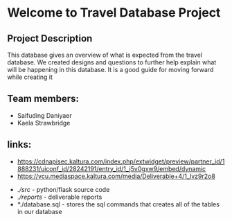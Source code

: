 # Welcome to Travel Database Project 

## Project Description
This database gives an overview of what is expected from the travel database. We created designs and questions to further help explain what will be happening in this database. It is a good guide for moving forward while creating it

## Team members:

* Saifuding Daniyaer
* Kaela Strawbridge

## links: 
* https://cdnapisec.kaltura.com/index.php/extwidget/preview/partner_id/1888231/uiconf_id/28242191/entry_id/1_j5v0gxw9/embed/dynamic
* https://vcu.mediaspace.kaltura.com/media/Deliverable+4/1_lvz9r2o8

- *./src* - python/flask source code
- *./reports* - deliverable reports
- *./database.sql - stores the sql commands that creates all of the tables in our database


